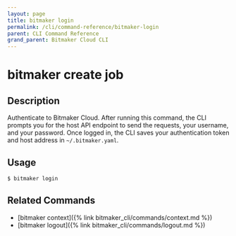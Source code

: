 ```yaml
---
layout: page
title: bitmaker login
permalink: /cli/command-reference/bitmaker-login
parent: CLI Command Reference
grand_parent: Bitmaker Cloud CLI
---
```


# bitmaker create job

## Description

Authenticate to Bitmaker Cloud. After running this command, the CLI prompts you for
the host API endpoint to send the requests, your username, and your password. Once
logged in, the CLI saves your authentication token and host address in `~/.bitmaker.yaml`.

## Usage

```bash
$ bitmaker login
```

## Related Commands

- [bitmaker context]({% link bitmaker_cli/commands/context.md %})
- [bitmaker logout]({% link bitmaker_cli/commands/logout.md %})
